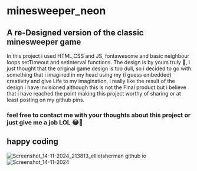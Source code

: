 # minesweeper_neon

## A re-Designed version of the classic minesweeper game

In this project i used HTML,CSS and JS, fontawesome and basic neighbour loops setTimeout and setInterval functions.  The design is by yours truly 🫡, i just thought that the original game design is too dull, so i decided to go with something that i imagined in my head using my (i guess embedded) creativity and give Life to my imagination, i really like the result of the design i have invisioned although this is not the Final product but i believe that i have reached the point making this project worthy of sharing or at least posting on my github pins.  

### feel free to contact me with your thoughts about this project or just give me a job LOL 😂🤣 
## happy coding 

![Screenshot_14-11-2024_213813_elliotsherman github io](https://github.com/user-attachments/assets/c93cf23d-38d1-4c29-b9a4-92114f287f77)
![Screenshot_14-11-2024](https://github.com/user-attachments/assets/2aea8387-639e-4e6c-9be8-5cd149e55492)
